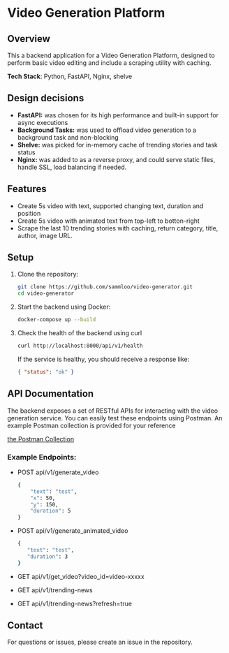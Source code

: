 # Video Generation Platform

## Overview

This a backend application for a Video Generation Platform, designed to perform basic video editing and include a scraping utility with caching.

**Tech Stack**: Python, FastAPI, Nginx, shelve

## Design decisions

- **FastAPI:** was chosen for its high performance and built-in support for async executions
- **Background Tasks:** was used to offload video generation to a background task and non-blocking
- **Shelve:** was picked for in-memory cache of trending stories and task status
- **Nginx:** was added to as a reverse proxy, and could serve static files, handle SSL, load balancing if needed.

## Features

- Create 5s video with text, supported changing text, duration and position
- Create 5s video with animated text from top-left to botton-right
- Scrape the last 10 trending stories with caching, return category, title, author, image URL.

## Setup

1. Clone the repository:

   ```sh
   git clone https://github.com/sammloo/video-generator.git
   cd video-generator
   ```

2. Start the backend using Docker:

   ```sh
   docker-compose up --build
   ```

3. Check the health of the backend using curl

   ```sh
   curl http://localhost:8000/api/v1/health
   ```

   If the service is healthy, you should receive a response like:

   ```json
   { "status": "ok" }
   ```

## API Documentation

The backend exposes a set of RESTful APIs for interacting with the video generation service. You can easily test these endpoints using Postman.
An example Postman collection is provided for your reference

[the Postman Collection](video_generator_test.postman_collection.json)

### Example Endpoints:

- POST api/v1/generate_video
  ```sh
  {
      "text": "test",
      "x": 50,
      "y": 150,
      "duration": 5
  }
  ```
- POST api/v1/generate_animated_video

  ```sh
  {
     "text": "test",
     "duration": 3
  }
  ```

- GET api/v1/get_video?video_id=video-xxxxx
- GET api/v1/trending-news
- GET api/v1/trending-news?refresh=true

## Contact

For questions or issues, please create an issue in the repository.
